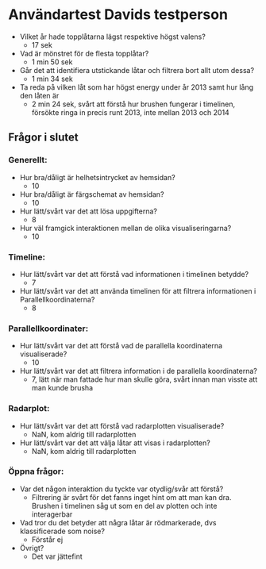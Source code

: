 # Användartest Davids testperson

- Vilket år hade topplåtarna lägst respektive högst valens?
	- 17 sek
- Vad är mönstret för de flesta topplåtar?
	- 1 min 50 sek
- Går det att identifiera utstickande låtar och filtrera bort allt utom dessa?
	- 1 min 34 sek
- Ta reda på vilken låt som har högst energy under år 2013 samt hur lång den låten är
	- 2 min 24 sek, svårt att förstå hur brushen fungerar i timelinen, försökte ringa in precis runt 2013, inte mellan 2013 och 2014


## Frågor i slutet
### Generellt:
- Hur bra/dåligt är helhetsintrycket av hemsidan?
	- 10
- Hur bra/dåligt är färgschemat av hemsidan?
	- 10
- Hur lätt/svårt var det att lösa uppgifterna?
	- 8
- Hur väl framgick interaktionen mellan de olika visualiseringarna?
	- 10
### Timeline:
- Hur lätt/svårt var det att förstå vad informationen i timelinen betydde?
	- 7
- Hur lätt/svårt var det att använda timelinen för att filtrera informationen i Parallellkoordinaterna?
	- 8
### Parallellkoordinater:
- Hur lätt/svårt var det att förstå vad de parallella koordinaterna visualiserade?
	- 10
- Hur lätt/svårt var det att filtrera information i de parallella koordinaterna?
	- 7, lätt när man fattade hur man skulle göra, svårt innan man visste att man kunde brusha
### Radarplot:
- Hur lätt/svårt var det att förstå vad radarplotten visualiserade?
	- NaN, kom aldrig till radarplotten
- Hur lätt/svårt var det att välja låtar att visas i radarplotten?
	- NaN, kom aldrig till radarplotten

### Öppna frågor:
- Var det någon interaktion du tyckte var otydlig/svår att förstå?
	- Filtrering är svårt för det fanns inget hint om att man kan dra. Brushen i timelinen såg ut som en del av plotten och inte interagerbar
- Vad tror du det betyder att några låtar är rödmarkerade, dvs klassificerade som noise?
	- Förstår ej
- Övrigt?
	- Det var jättefint